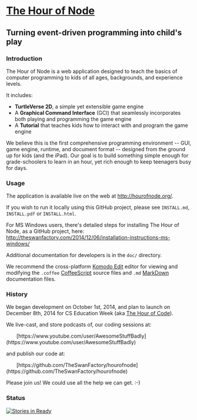 
# [The Hour of Node](http://hourofnode.org)

## Turning event-driven programming into child's play

### Introduction

The Hour of Node is a web application designed to teach the basics of computer programming to kids of all ages, backgrounds, and experience levels.

It includes:

 * **TurtleVerse 2D**, a simple yet extensible game engine
 * A **Graphical Command Interface** (GCI) that seamlessly incorporates both playing and programming the game engine
 * A **Tutorial** that teaches kids how to interact with and program the game engine

We believe this is the first comprehensive programming environment -- GUI, game engine, runtime, and document format -- designed from the ground up for kids (and the iPad). Our goal is to build something simple enough for grade-schoolers to learn in an hour, yet rich enough to keep teenagers busy for days.

### Usage

The application is available live on the web at http://hourofnode.org/.

If you wish to run it locally using this GitHub project, please see `INSTALL.md`, `INSTALL.pdf` or `INSTALL.html`.

For MS Windows users, there's detailed steps for installing The Hour of Node, as a GitHub project, here:
http://theswanfactory.com/2014/12/06/installation-instructions-ms-windows/

Additional documentation for developers is in the `doc/` directory.

We recommend the cross-platform [Komodo Edit](http://komodoide.com/komodo-edit) editor for viewing and modifying the `.coffee` [CoffeeScript](http://blog.teamtreehouse.com/the-absolute-beginners-guide-to-coffeescript) source files and `.md` [MarkDown](https://help.github.com/articles/markdown-basics/) documentation files.

### History
We began development on October 1st, 2014, and plan to launch on December 8th, 2014 for CS Education Week (aka [The Hour of Code](http://code.org)).

We live-cast, and store podcasts of, our coding sessions at:
<p style=" text-indent: 2em;">
[https://www.youtube.com/user/AwesomeStuffBadly](https://www.youtube.com/user/AwesomeStuffBadly)

and publish our code at:
<p style=" text-indent: 2em;">
[https://github.com/TheSwanFactory/hourofnode](https://github.com/TheSwanFactory/hourofnode)

Please join us! We could use all the help we can get. :-)

### Status

[![Stories in Ready](https://badge.waffle.io/TheSwanFactory/hourofnode.png?label=ready&title=Ready)](https://waffle.io/TheSwanFactory/hourofnode)

